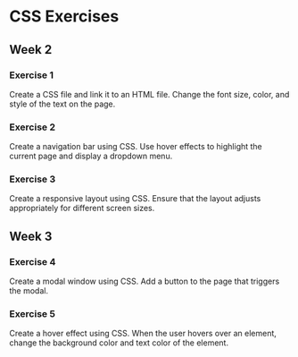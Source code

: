 # CSS Exercises

## Week 2

### Exercise 1

Create a CSS file and link it to an HTML file. Change the font size, color, and style of the text on the page.

### Exercise 2

Create a navigation bar using CSS. Use hover effects to highlight the current page and display a dropdown menu.

### Exercise 3

Create a responsive layout using CSS. Ensure that the layout adjusts appropriately for different screen sizes.

## Week 3

### Exercise 4

Create a modal window using CSS. Add a button to the page that triggers the modal.

### Exercise 5

Create a hover effect using CSS. When the user hovers over an element, change the background color and text color of the element.
